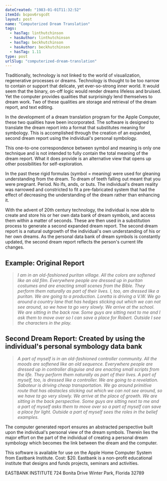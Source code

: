 ```yaml
---
dateCreated: "1983-01-01T11:32:52"
itemId: bcpov6rsgcdt
layout: post
name: "Computerized Dream Translation"
tags:
  - hasTag: linthutchinson
  - hasAuthor: linthutchinson
  - hasTag: beckhutchinson
  - hasAuthor: beckhutchinson
  - hasTag: 1.11
type: post
urlSlug: "computerized-dream-translation"
---
```


Traditionally, technology is not linked to the world of visualization, regenerative processes or dreams. Technology is thought to be too narrow to contain or support that delicate, yet ever-so-strong inner world. It would seem that the binary, on-off logic would render dreams lifeless and bruised. Yet the computer provides qualities that surprisingly lend themselves to dream work. Two of these qualities are storage and retrieval of the dream report, and text editing.

In the development of a dream translation program for the Apple Computer, these two qualities have been incorporated. The software is designed to translate the dream report into a format that substitutes meaning for symbology. This is accomplished through the creation of an expanded, second dream report using the individual's personal symbology.

This one-to-one correspondence between symbol and meaning is only one technique and is not intended to fully contain the total meaning of the dream report. What it does provide is an alternative view that opens up other possibilities for self-exploration.

In the past these rigid formulas (symbol = meaning) were used for gleaning understanding from the dream. To dream of teeth falling out meant that you were pregnant. Period. No ifs, ands, or buts. The individual's dream reality was narrowed and constricted to fit a pre-fabricated system that had the effect of decreasing the understanding of the dream rather than enhancing it.

With the advent of 20th century technology, the individual is now able to create and store his or her own data bank of dream symbols, and access them within a matter of seconds. These are then used in a substitution process to generate a second expanded dream report. The second dream report is a natural outgrowth of the individual's own understanding of his or her own dreams. As the personal data bank of dream symbols is constantly updated, the second dream report reflects the person's current life changes.

## Example: Original Report

> *I am in an old-fashioned puritan village. All the colors are softened like an old film. Everywhere people are dressed up in puritan costumes and are enacting small scenes from the Bible. They perform them naturally as part of their lives. I, too, am dressed like a puritan. We are going to a production. Loretta is driving a V.W. We go around a country lane that has hedges sticking out which we can not see around, so we have ta go very slowly. We arrive at the school. We are sitting in the back row. Some guys are sitting next to me and I ask them to move over so I can save a place for Robert. Outside I see the characters in the play.*

## Second Dream Report: Created by using the individual's personal symbology data bank

> *A part of myself is in an old-fashioned controller community. All the moods are softened like an old sequence. Everywhere people are dressed up in controller disguise and are enacting small scripts from the life. They perform them naturally as part of their lives. A part of myself, too, is dressed like a controller. We are going to a revelation. Saboteur is driving cheap transportation. We go around primitive route that has obstacles sticking out which we can not see around, so we have ta go very slowly. We arrive at the place of growth. We are sitting in the back perspective. Some guys are sitting next to me and a part of myself asks them to move over so a part of myself can save a place for light. Outside a part of myself sees the roles in the belief examples.*

The computer generated report ensures an abstracted perspective built upon the individual's personal view of the dream symbols. Therein lies the major effort on the part of the individual of creating a personal dream symbology which becomes the link between the dream and the computer. 

This software is available for use on the Apple Home Computer System from Eastbank Institute. Cost: $20. Eastbank is a non-profit educational institute that designs and funds projects, seminars and activities. 

EASTBANK INSTITUTE
724 Bonita Drive 
Winter Park, Florida 32789
